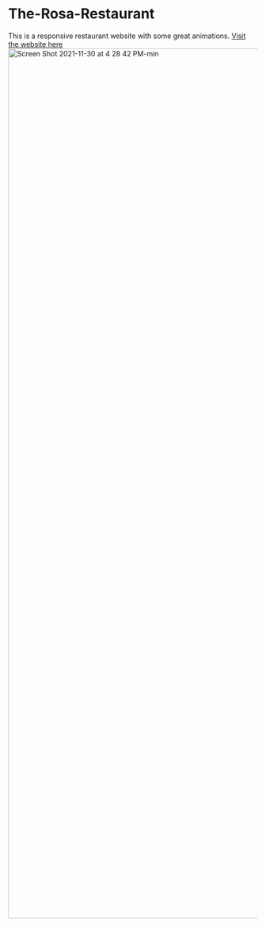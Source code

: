 # The-Rosa-Restaurant
This is a responsive restaurant website with some great animations.
[Visit the website here]()
<img width="1754" alt="Screen Shot 2021-11-30 at 4 28 42 PM-min" src="https://user-images.githubusercontent.com/15805086/144144751-4dd47a81-1968-4e06-b0fc-8bb375759748.png">
